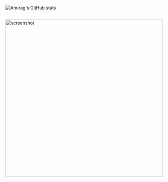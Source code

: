 ![Anurag's GitHub stats](https://github-readme-stats.vercel.app/api?username=lsg1024&show_icons=true&theme=dark)

<h2 dir="auto">
  <a></a>
</h2>
<a href="http://lovera.maxam.now.sh/">
  <img src="https://user-images.githubusercontent.com/25841814/79395484-5081ae80-7fac-11ea-9e27-ac91472e31dd.png" alt="screenshot" width="500">
</a>


<!-- <a href="버튼을 눌렀을 때 이동할 링크" target="_blank"><img src="https://img.shields.io/badge/뱃지레이블-배경색?style=뱃지모양&logo=로고&logoColor=로고색상"/></a> -->
